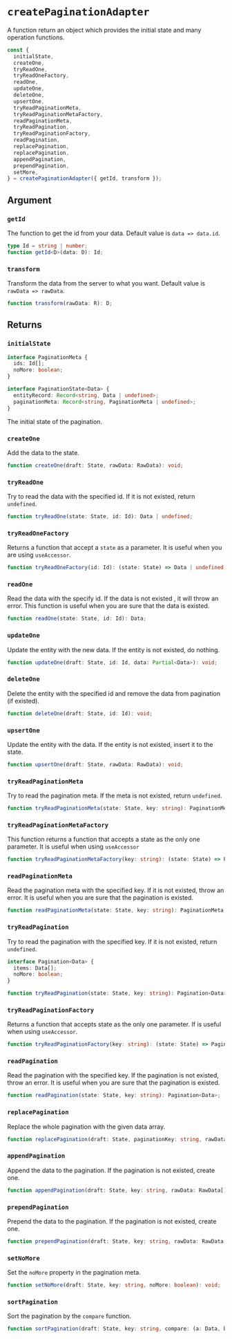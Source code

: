 # `createPaginationAdapter`

A function return an object which provides the initial state and many operation functions.

```ts
const {
  initialState,
  createOne,
  tryReadOne,
  tryReadOneFactory,
  readOne,
  updateOne,
  deleteOne,
  upsertOne,
  tryReadPaginationMeta,
  tryReadPaginationMetaFactory,
  readPaginationMeta,
  tryReadPagination,
  tryReadPaginationFactory,
  readPagination,
  replacePagination,
  replacePagination,
  appendPagination,
  prependPagination,
  setMore,
} = createPaginationAdapter({ getId, transform });
```

## Argument

### `getId`

The function to get the id from your data. Default value is `data => data.id`.

```ts
type Id = string | number;
function getId<D>(data: D): Id;
```

### `transform`

Transform the data from the server to what you want. Default value is `rawData => rawData`.

```ts
function transform(rawData: R): D;
```

## Returns

### `initialState`

```typescript
interface PaginationMeta {
  ids: Id[];
  noMore: boolean;
}

interface PaginationState<Data> {
  entityRecord: Record<string, Data | undefined>;
  paginationMeta: Record<string, PaginationMeta | undefined>;
}
```

The initial state of the pagination.

### `createOne`

Add the data to the state.

```ts
function createOne(draft: State, rawData: RawData): void;
```

### `tryReadOne`

Try to read the data with the specified id. If it is not existed, return `undefined`.

```ts
function tryReadOne(state: State, id: Id): Data | undefined;
```

### `tryReadOneFactory`

Returns a function that accept a `state` as a parameter. It is useful when you are using `useAccessor`.

```ts
function tryReadOneFactory(id: Id): (state: State) => Data | undefined;
```

### `readOne`

Read the data with the specify id. If the data is not existed , it will throw an error. This function is useful when you are sure that the data is existed.

```ts
function readOne(state: State, id: Id): Data;
```

### `updateOne`

Update the entity with the new data. If the entity is not existed, do nothing.

```ts
function updateOne(draft: State, id: Id, data: Partial<Data>): void;
```

### `deleteOne`

Delete the entity with the specified id and remove the data from pagination (if existed).

```ts
function deleteOne(draft: State, id: Id): void;
```

### `upsertOne`

Update the entity with the data. If the entity is not existed, insert it to the state.

```ts
function upsertOne(draft: State, rawData: RawData): void;
```

### `tryReadPaginationMeta`

Try to read the pagination meta. If the meta is not existed, return `undefined`.

```ts
function tryReadPaginationMeta(state: State, key: string): PaginationMeta | undefined;
```

### `tryReadPaginationMetaFactory`

This function returns a function that accepts a state as the only one parameter. It is useful when using `useAccessor`

```ts
function tryReadPaginationMetaFactory(key: string): (state: State) => PaginationMeta | undefined;
```

### `readPaginationMeta`

Read the pagination meta with the specified key. If it is not existed, throw an error. It is useful when you are sure that the pagination is existed.

```ts
function readPaginationMeta(state: State, key: string): PaginationMeta;
```

### `tryReadPagination`

Try to read the pagination with the specified key. If it is not existed, return `undefined`.

```ts
interface Pagination<Data> {
  items: Data[];
  noMore: boolean;
}

function tryReadPagination(state: State, key: string): Pagination<Data> | undefined;
```

### `tryReadPaginationFactory`

Returns a function that accepts state as the only one parameter. If is useful when using `useAccessor`.

```ts
function tryReadPaginationFactory(key: string): (state: State) => Pagination<Data> | undefined;
```

### `readPagination`

Read the pagination with the specified key. If the pagination is not existed, throw an error. It is useful when you are sure that the pagination is existed.

```ts
function readPagination(state: State, key: string): Pagination<Data>;
```

### `replacePagination`

Replace the whole pagination with the given data array.

```ts
function replacePagination(draft: State, paginationKey: string, rawData: RawData[]): void;
```

### `appendPagination`

Append the data to the pagination. If the pagination is not existed, create one.

```ts
function appendPagination(draft: State, key: string, rawData: RawData[]): void;
```

### `prependPagination`

Prepend the data to the pagination. If the pagination is not existed, create one.

```ts
function prependPagination(draft: State, key: string, rawData: RawData[]): void;
```

### `setNoMore`

Set the `noMore` property in the pagination meta.

```ts
function setNoMore(draft: State, key: string, noMore: boolean): void;
```

### `sortPagination`

Sort the pagination by the `compare` function.

```ts
function sortPagination(draft: State, key: string, compare: (a: Data, b: Data) => number): void;
```
